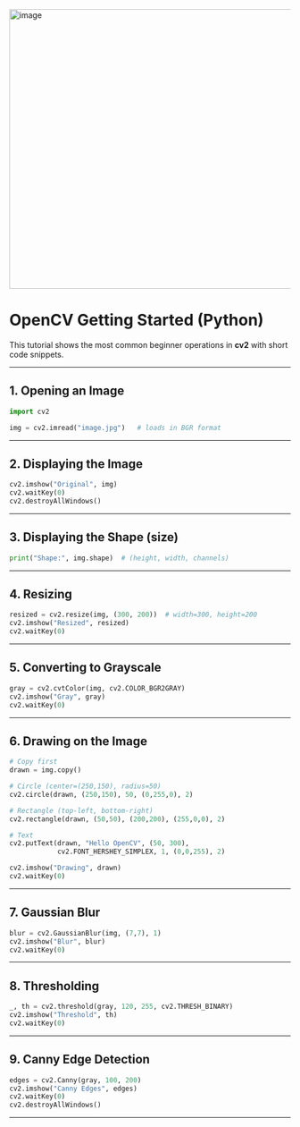 <img width="743" height="500" alt="image" src="https://github.com/user-attachments/assets/a02512b3-1a47-4977-82dc-a8976ee193f8" />



# OpenCV Getting Started (Python)

This tutorial shows the most common beginner operations in **cv2** with short code snippets.

---

## 1. Opening an Image
```python
import cv2

img = cv2.imread("image.jpg")   # loads in BGR format
```

---

## 2. Displaying the Image
```python
cv2.imshow("Original", img)
cv2.waitKey(0)
cv2.destroyAllWindows()
```

---

## 3. Displaying the Shape (size)
```python
print("Shape:", img.shape)  # (height, width, channels)
```

---

## 4. Resizing
```python
resized = cv2.resize(img, (300, 200))  # width=300, height=200
cv2.imshow("Resized", resized)
cv2.waitKey(0)
```

---

## 5. Converting to Grayscale
```python
gray = cv2.cvtColor(img, cv2.COLOR_BGR2GRAY)
cv2.imshow("Gray", gray)
cv2.waitKey(0)
```

---

## 6. Drawing on the Image
```python
# Copy first
drawn = img.copy()

# Circle (center=(250,150), radius=50)
cv2.circle(drawn, (250,150), 50, (0,255,0), 2)

# Rectangle (top-left, bottom-right)
cv2.rectangle(drawn, (50,50), (200,200), (255,0,0), 2)

# Text
cv2.putText(drawn, "Hello OpenCV", (50, 300),
            cv2.FONT_HERSHEY_SIMPLEX, 1, (0,0,255), 2)

cv2.imshow("Drawing", drawn)
cv2.waitKey(0)
```

---

## 7. Gaussian Blur
```python
blur = cv2.GaussianBlur(img, (7,7), 1)
cv2.imshow("Blur", blur)
cv2.waitKey(0)
```

---

## 8. Thresholding
```python
_, th = cv2.threshold(gray, 120, 255, cv2.THRESH_BINARY)
cv2.imshow("Threshold", th)
cv2.waitKey(0)
```

---

## 9. Canny Edge Detection
```python
edges = cv2.Canny(gray, 100, 200)
cv2.imshow("Canny Edges", edges)
cv2.waitKey(0)
cv2.destroyAllWindows()
```

---
